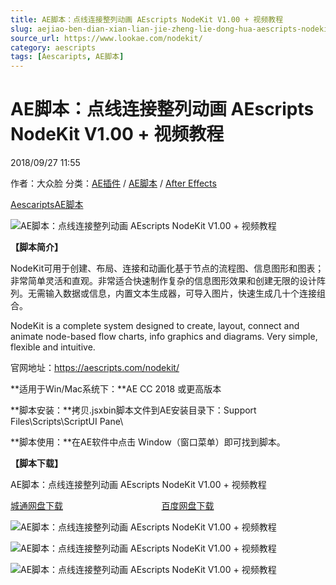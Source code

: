 ```yaml
---
title: AE脚本：点线连接整列动画 AEscripts NodeKit V1.00 + 视频教程
slug: aejiao-ben-dian-xian-lian-jie-zheng-lie-dong-hua-aescripts-nodekit-v1-00-shi-pin-jiao-cheng
source_url: https://www.lookae.com/nodekit/
category: aescripts
tags: [Aescaripts, AE脚本]
---
```

# AE脚本：点线连接整列动画 AEscripts NodeKit V1.00 + 视频教程

2018/09/27 11:55

作者：大众脸
分类：[AE插件](https://www.lookae.com/after-effects/aechajian/) / [AE脚本](https://www.lookae.com/after-effects/aescripts/) / [After Effects](https://www.lookae.com/after-effects/)

[Aescaripts](https://www.lookae.com/tag/aescaripts/)[AE脚本](https://www.lookae.com/tag/ae%e8%84%9a%e6%9c%ac/)

![AE脚本：点线连接整列动画 AEscripts NodeKit V1.00 + 视频教程](https://www.lookae.com/wp-content/uploads/2018/09/NodeKit.jpg "AE脚本：点线连接整列动画 AEscripts NodeKit V1.00 + 视频教程-LookAE.com")

**【脚本简介】**

NodeKit可用于创建、布局、连接和动画化基于节点的流程图、信息图形和图表；非常简单灵活和直观。非常适合快速制作复杂的信息图形效果和创建无限的设计阵列。无需输入数据或信息，内置文本生成器，可导入图片，快速生成几十个连接组合。

NodeKit is a complete system designed to create, layout, connect and animate node-based flow charts, info graphics and diagrams. Very simple, flexible and intuitive.

官网地址：https://aescripts.com/nodekit/

**适用于Win/Mac系统下：**AE CC 2018 或更高版本

**脚本安装：**拷贝.jsxbin脚本文件到AE安装目录下：Support Files\Scripts\ScriptUI Pane\

**脚本使用：**在AE软件中点击 Window（窗口菜单）即可找到脚本。

**【脚本下载】**

AE脚本：点线连接整列动画 AEscripts NodeKit V1.00 + 视频教程

[城通网盘下载](https://lookae.ctfile.com/fs/680462-312051462)                                        [百度网盘下载](https://pan.baidu.com/s/1V-S2301qH7ME5jzI0X4b5g)

![AE脚本：点线连接整列动画 AEscripts NodeKit V1.00 + 视频教程](https://aescripts.com/media/catalog/product/n/k/nk_sample_2_2.gif "AE脚本：点线连接整列动画 AEscripts NodeKit V1.00 + 视频教程-LookAE.com")

![AE脚本：点线连接整列动画 AEscripts NodeKit V1.00 + 视频教程](https://aescripts.com/media/catalog/product/n/k/nk_sample_1_1.gif "AE脚本：点线连接整列动画 AEscripts NodeKit V1.00 + 视频教程-LookAE.com")

![AE脚本：点线连接整列动画 AEscripts NodeKit V1.00 + 视频教程](https://aescripts.com/media/catalog/product/n/k/nk_sample_3_1.gif "AE脚本：点线连接整列动画 AEscripts NodeKit V1.00 + 视频教程-LookAE.com")
